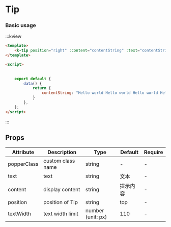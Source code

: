# Tip

### Basic usage

:::kview 

```html
<template>
    <k-tip position="right" :content="contentString" :text="contentString"></k-tip>
</template>

<script>
    
    
    export default {
        data() {
            return {
                contentString: "Hello world Hello world Hello world Hello world Hello world",
            }
        },
    };
</script>
```
:::


##  Props
<div class="markdown-table">

|  Attribute  |  Description   | Type  | Default|  Require|
|-------|---------|------|--------|----------|
|popperClass|custom class name|string|-|-
|text|text|string|文本|-
|content|display content|string|提示内容|-
|position|position of Tip|string|top|-
|textWidth|text width limit|number (unit: px) |110|-

</div>


